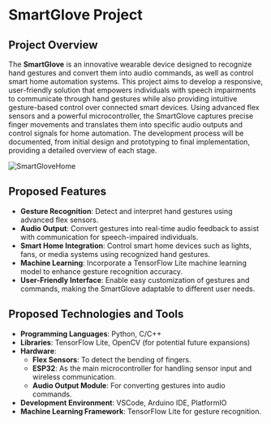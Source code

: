 # SmartGlove Project

## Project Overview
The **SmartGlove** is an innovative wearable device designed to recognize hand gestures and convert them into audio commands, as well as control smart home automation systems. This project aims to develop a responsive, user-friendly solution that empowers individuals with speech impairments to communicate through hand gestures while also providing intuitive gesture-based control over connected smart devices. Using advanced flex sensors and a powerful microcontroller, the SmartGlove captures precise finger movements and translates them into specific audio outputs and control signals for home automation. The development process will be documented, from initial design and prototyping to final implementation, providing a detailed overview of each stage.

![SmartGloveHome](https://github.com/user-attachments/assets/39d6b4cc-ab44-46ae-8fd2-bf972ecedf96)

## Proposed Features
- **Gesture Recognition**: Detect and interpret hand gestures using advanced flex sensors.
- **Audio Output**: Convert gestures into real-time audio feedback to assist with communication for speech-impaired individuals.
- **Smart Home Integration**: Control smart home devices such as lights, fans, or media systems using recognized hand gestures.
- **Machine Learning**: Incorporate a TensorFlow Lite machine learning model to enhance gesture recognition accuracy.
- **User-Friendly Interface**: Enable easy customization of gestures and commands, making the SmartGlove adaptable to different user needs.

## Proposed Technologies and Tools
- **Programming Languages**: Python, C/C++
- **Libraries**: TensorFlow Lite, OpenCV (for potential future expansions)
- **Hardware**:
  - **Flex Sensors**: To detect the bending of fingers.
  - **ESP32**: As the main microcontroller for handling sensor input and wireless communication.
  - **Audio Output Module**: For converting gestures into audio commands.
- **Development Environment**: VSCode, Arduino IDE, PlatformIO
- **Machine Learning Framework**: TensorFlow Lite for gesture recognition.

